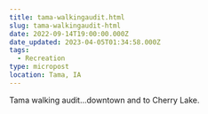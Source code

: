 ```yaml
---
title: tama-walkingaudit.html
slug: tama-walkingaudit-html
date: 2022-09-14T19:00:00.000Z
date_updated: 2023-04-05T01:34:58.000Z
tags: 
  - Recreation
type: micropost
location: Tama, IA
---
```


Tama walking audit...downtown and to Cherry Lake.


